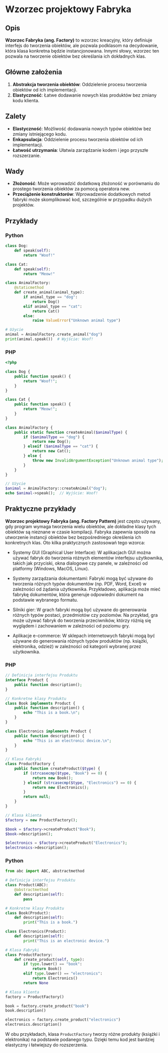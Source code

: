 # Wzorzec projektowy Fabryka

## Opis

**Wzorzec Fabryka (ang. Factory)** to wzorzec kreacyjny, który definiuje interfejs do tworzenia obiektów, ale pozwala podklasom na decydowanie, która klasa konkretna będzie instancjonowana. Innymi słowy, wzorzec ten pozwala na tworzenie obiektów bez określania ich dokładnych klas.

## Główne założenia
1. **Abstrakcja tworzenia obiektów**: Oddzielenie procesu tworzenia obiektów od ich implementacji.
2. **Elastyczność**: Łatwe dodawanie nowych klas produktów bez zmiany kodu klienta.

## Zalety
- **Elastyczność**: Możliwość dodawania nowych typów obiektów bez zmiany istniejącego kodu.
- **Enkapsulacja**: Oddzielenie procesu tworzenia obiektów od ich implementacji.
- **Łatwość utrzymania**: Ułatwia zarządzanie kodem i jego przyszłe rozszerzanie.

## Wady
- **Złożoność**: Może wprowadzić dodatkową złożoność w porównaniu do prostego tworzenia obiektów za pomocą operatora new.
- **Przeciążenie konstruktorów**: Wprowadzenie dodatkowych metod fabryki może skomplikować kod, szczególnie w przypadku dużych projektów.

## Przykłady

### Python

```python
class Dog:
    def speak(self):
        return "Woof!"

class Cat:
    def speak(self):
        return "Meow!"

class AnimalFactory:
    @staticmethod
    def create_animal(animal_type):
        if animal_type == "dog":
            return Dog()
        elif animal_type == "cat":
            return Cat()
        else:
            raise ValueError("Unknown animal type")

# Użycie
animal = AnimalFactory.create_animal("dog")
print(animal.speak())  # Wyjście: Woof!
```

### PHP

```php
<?php

class Dog {
    public function speak() {
        return "Woof!";
    }
}

class Cat {
    public function speak() {
        return "Meow!";
    }
}

class AnimalFactory {
    public static function createAnimal($animalType) {
        if ($animalType == "dog") {
            return new Dog();
        } elseif ($animalType == "cat") {
            return new Cat();
        } else {
            throw new InvalidArgumentException("Unknown animal type");
        }
    }
}

// Użycie
$animal = AnimalFactory::createAnimal("dog");
echo $animal->speak();  // Wyjście: Woof!
```

## Praktyczne przykłady

**Wzorzec projektowy Fabryka (ang. Factory Pattern)** jest często używany, gdy program wymaga tworzenia wielu obiektów, ale dokładne klasy tych obiektów są nieznane w czasie kompilacji. Fabryka zapewnia sposób na utworzenie instancji obiektów bez bezpośredniego określenia ich konkretnych klas. Oto kilka praktycznych zastosowań tego wzorca:

- Systemy GUI (Graphical User Interface): W aplikacjach GUI można używać fabryk do tworzenia różnych elementów interfejsu użytkownika, takich jak przyciski, okna dialogowe czy panele, w zależności od platformy (Windows, MacOS, Linux).

- Systemy zarządzania dokumentami: Fabryki mogą być używane do tworzenia różnych typów dokumentów (np. PDF, Word, Excel) w zależności od żądania użytkownika. Przykładowo, aplikacja może mieć fabrykę dokumentów, która generuje odpowiedni dokument na podstawie wybranego formatu.

- Silniki gier: W grach fabryki mogą być używane do generowania różnych typów postaci, przedmiotów czy poziomów. Na przykład, gra może używać fabryk do tworzenia przeciwników, którzy różnią się wyglądem i zachowaniem w zależności od poziomu gry.

- Aplikacje e-commerce: W sklepach internetowych fabryki mogą być używane do generowania różnych typów produktów (np. książki, elektronika, odzież) w zależności od kategorii wybranej przez użytkownika.

### PHP
```PHP
// Definicja interfejsu Produktu
interface Product {
    public function description();
}

// Konkretne klasy Produktu
class Book implements Product {
    public function description() {
        echo "This is a book.\n";
    }
}

class Electronics implements Product {
    public function description() {
        echo "This is an electronic device.\n";
    }
}

// Klasa Fabryki
class ProductFactory {
    public function createProduct($type) {
        if (strcasecmp($type, "Book") == 0) {
            return new Book();
        } elseif (strcasecmp($type, "Electronics") == 0) {
            return new Electronics();
        }
        return null;
    }
}

// Klasa klienta
$factory = new ProductFactory();

$book = $factory->createProduct("Book");
$book->description();

$electronics = $factory->createProduct("Electronics");
$electronics->description();
```

### Python

```python
from abc import ABC, abstractmethod

# Definicja interfejsu Produktu
class Product(ABC):
    @abstractmethod
    def description(self):
        pass

# Konkretne klasy Produktu
class Book(Product):
    def description(self):
        print("This is a book.")

class Electronics(Product):
    def description(self):
        print("This is an electronic device.")

# Klasa Fabryki
class ProductFactory:
    def create_product(self, type):
        if type.lower() == "book":
            return Book()
        elif type.lower() == "electronics":
            return Electronics()
        return None

# Klasa klienta
factory = ProductFactory()

book = factory.create_product("book")
book.description()

electronics = factory.create_product("electronics")
electronics.description()
```

W obu przykładach, klasa ```ProductFactory``` tworzy różne produkty (książki i elektronika) na podstawie podanego typu. Dzięki temu kod jest bardziej elastyczny i łatwiejszy do rozszerzenia.
